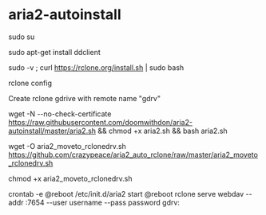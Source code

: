 # aria2-autoinstall

sudo su

sudo apt-get install ddclient

sudo -v ; curl https://rclone.org/install.sh | sudo bash

rclone config

Create rclone gdrive with remote name "gdrv"

wget -N --no-check-certificate https://raw.githubusercontent.com/doomwithdon/aria2-autoinstall/master/aria2.sh && chmod +x aria2.sh && bash aria2.sh

wget -O aria2_moveto_rclonedrv.sh https://github.com/crazypeace/aria2_auto_rclone/raw/master/aria2_moveto_rclonedrv.sh

chmod +x aria2_moveto_rclonedrv.sh

crontab -e
@reboot /etc/init.d/aria2 start
@reboot rclone serve webdav --addr :7654 --user username --pass password gdrv:



